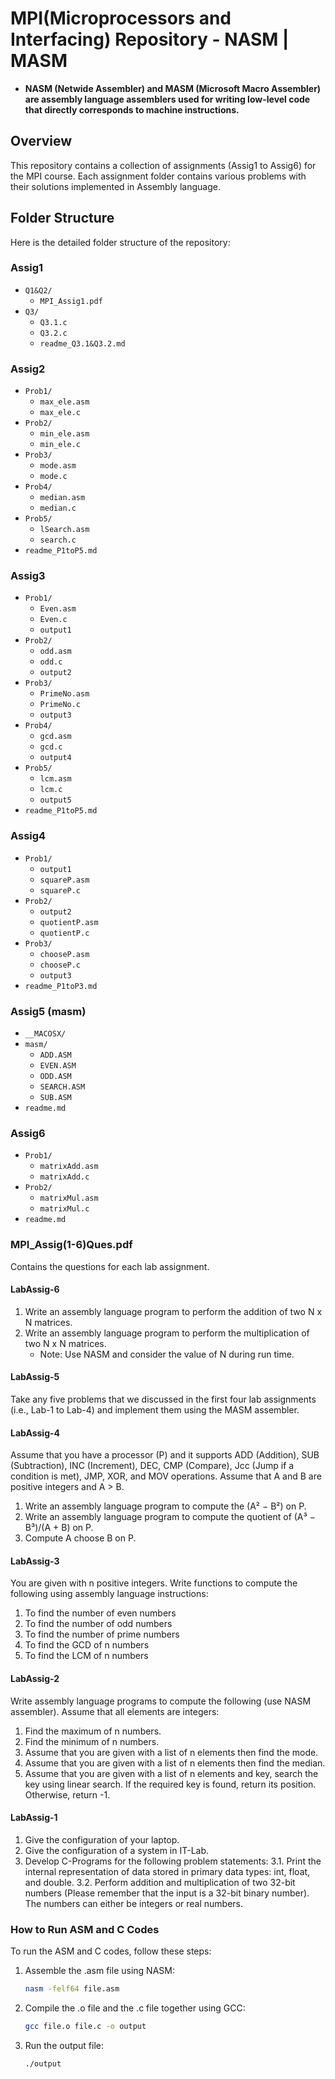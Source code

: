 # MPI(Microprocessors and Interfacing) Repository - NASM | MASM
 - **NASM (Netwide Assembler) and MASM (Microsoft Macro Assembler) are assembly language assemblers used for writing low-level code that directly corresponds to machine 
   instructions.**

## Overview
This repository contains a collection of assignments (Assig1 to Assig6) for the MPI course. Each assignment folder contains various problems with their solutions implemented in Assembly language. 

## Folder Structure
Here is the detailed folder structure of the repository:

### Assig1
- `Q1&Q2/`
  - `MPI_Assig1.pdf`
- `Q3/`
  - `Q3.1.c`
  - `Q3.2.c`
  - `readme_Q3.1&Q3.2.md`

### Assig2
- `Prob1/`
  - `max_ele.asm`
  - `max_ele.c`
- `Prob2/`
  - `min_ele.asm`
  - `min_ele.c`
- `Prob3/`
  - `mode.asm`
  - `mode.c`
- `Prob4/`
  - `median.asm`
  - `median.c`
- `Prob5/`
  - `lSearch.asm`
  - `search.c`
- `readme_P1toP5.md`

### Assig3
- `Prob1/`
  - `Even.asm`
  - `Even.c`
  - `output1`
- `Prob2/`
  - `odd.asm`
  - `odd.c`
  - `output2`
- `Prob3/`
  - `PrimeNo.asm`
  - `PrimeNo.c`
  - `output3`
- `Prob4/`
  - `gcd.asm`
  - `gcd.c`
  - `output4`
- `Prob5/`
  - `lcm.asm`
  - `lcm.c`
  - `output5`
- `readme_P1toP5.md`

### Assig4
- `Prob1/`
  - `output1`
  - `squareP.asm`
  - `squareP.c`
- `Prob2/`
  - `output2`
  - `quotientP.asm`
  - `quotientP.c`
- `Prob3/`
  - `chooseP.asm`
  - `chooseP.c`
  - `output3`
- `readme_P1toP3.md`

### Assig5 (masm)
- `__MACOSX/`
- `masm/`
  - `ADD.ASM`
  - `EVEN.ASM`
  - `ODD.ASM`
  - `SEARCH.ASM`
  - `SUB.ASM`
- `readme.md`

### Assig6
- `Prob1/`
  - `matrixAdd.asm`
  - `matrixAdd.c`
- `Prob2/`
  - `matrixMul.asm`
  - `matrixMul.c`
- `readme.md`

### MPI_Assig(1-6)Ques.pdf
Contains the questions for each lab assignment.

#### LabAssig-6 
1. Write an assembly language program to perform the addition of two N x N matrices.
2. Write an assembly language program to perform the multiplication of two N x N matrices.
   - Note: Use NASM and consider the value of N during run time.

#### LabAssig-5 
Take any five problems that we discussed in the first four lab assignments (i.e., Lab-1 to Lab-4) and implement them using the MASM assembler.

#### LabAssig-4 
Assume that you have a processor (P) and it supports ADD (Addition), SUB (Subtraction), INC (Increment), DEC, CMP (Compare), Jcc (Jump if a condition is met), JMP, XOR, and MOV operations. Assume that A and B are positive integers and A > B.
1. Write an assembly language program to compute the (A² − B²) on P.
2. Write an assembly language program to compute the quotient of (A³ − B³)/(A + B) on P.
3. Compute A choose B on P.

#### LabAssig-3
You are given with n positive integers. Write functions to compute the following using assembly language instructions:
1. To find the number of even numbers
2. To find the number of odd numbers
3. To find the number of prime numbers
4. To find the GCD of n numbers
5. To find the LCM of n numbers

#### LabAssig-2
Write assembly language programs to compute the following (use NASM assembler). Assume that all elements are integers:
1. Find the maximum of n numbers.
2. Find the minimum of n numbers.
3. Assume that you are given with a list of n elements then find the mode.
4. Assume that you are given with a list of n elements then find the median.
5. Assume that you are given with a list of n elements and key, search the key using linear search. If the required key is found, return its position. Otherwise, return -1.

#### LabAssig-1
1. Give the configuration of your laptop.
2. Give the configuration of a system in IT-Lab.
3. Develop C-Programs for the following problem statements:
   3.1. Print the internal representation of data stored in primary data types: int, float, and double.
   3.2. Perform addition and multiplication of two 32-bit numbers (Please remember that the input is a 32-bit binary number). The numbers can either be integers or real numbers.


### How to Run ASM and C Codes

To run the ASM and C codes, follow these steps:

1. Assemble the .asm file using NASM:
   ```sh
   nasm -felf64 file.asm

2. Compile the .o file and the .c file together using GCC:   
   ```sh
   gcc file.o file.c -o output

3. Run the output file:
   ```sh
   ./output

